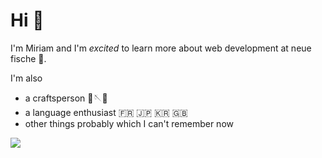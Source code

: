 # Hi 👋

I'm Miriam and I'm _excited_ to learn more about web development at neue fische 🧜.

I'm also

- a craftsperson 🧵🪡🧶
- a language enthusiast 🇫🇷 🇯🇵 🇰🇷 🇬🇧
- other things probably which I can't remember now

<img src="https://images.unsplash.com/photo-1569728808392-4c637feee42b?q=80&w=1887&auto=format&fit=crop&ixlib=rb-4.0.3&ixid=M3wxMjA3fDB8MHxwaG90by1wYWdlfHx8fGVufDB8fHx8fA%3D%3D" width:80px>
